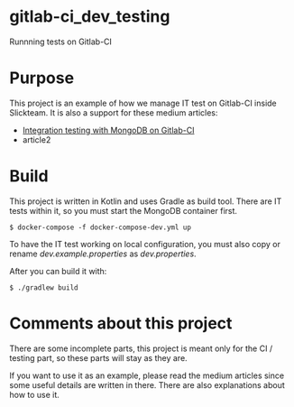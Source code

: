 # gitlab-ci_dev_testing

Runnning tests on Gitlab-CI


# Purpose   

This project is an example of how we manage IT test on Gitlab-CI inside Slickteam.
It is also a support for these medium articles:
* [Integration testing with MongoDB on Gitlab-CI](https://medium.com/slickteam/integration-testing-with-mongodb-on-gitlab-ci-15eda2d293e1)
* article2


# Build

This project is written in Kotlin and uses Gradle as build tool.
There are IT tests within it, so you must start the MongoDB container first.

```script-shell
$ docker-compose -f docker-compose-dev.yml up
```

To have the IT test working on local configuration, you must also copy or rename *dev.example.properties* as *dev.properties*.

After you can build it with:

```script-shell
$ ./gradlew build
```


# Comments about this project

There are some incomplete parts, this project is meant only for the CI / testing part, so these parts will stay as they are.

If you want to use it as an example, please read the medium articles since some useful details are written in there.
There are also explanations about how to use it.

